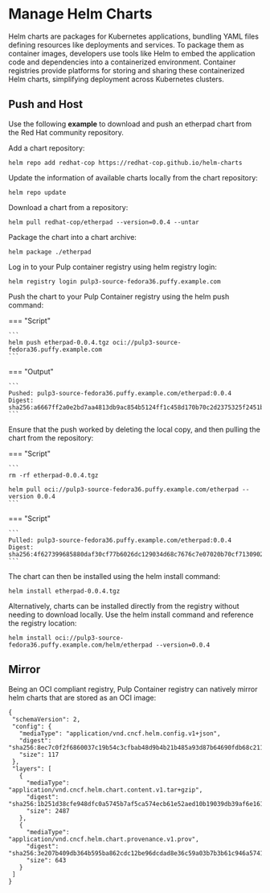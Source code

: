 # Manage Helm Charts

Helm charts are packages for Kubernetes applications, bundling YAML files defining resources like
deployments and services. To package them as container images, developers use tools like Helm to
embed the application code and dependencies into a containerized environment. Container registries
provide platforms for storing and sharing these containerized Helm charts, simplifying deployment
across Kubernetes clusters.

## Push and Host

Use the following **example** to download and push an etherpad chart from the Red Hat community repository.

Add a chart repository:

```
helm repo add redhat-cop https://redhat-cop.github.io/helm-charts
```

Update the information of available charts locally from the chart repository:

```
helm repo update
```

Download a chart from a repository:

```
helm pull redhat-cop/etherpad --version=0.0.4 --untar
```

Package the chart into a chart archive:

```
helm package ./etherpad
```

Log in to your Pulp container registry using helm registry login:

```
helm registry login pulp3-source-fedora36.puffy.example.com
```

Push the chart to your Pulp Container registry using the helm push command:

=== "Script"

    ```
    helm push etherpad-0.0.4.tgz oci://pulp3-source-fedora36.puffy.example.com
    ```

=== "Output"

    ```
    Pushed: pulp3-source-fedora36.puffy.example.com/etherpad:0.0.4
    Digest: sha256:a6667ff2a0e2bd7aa4813db9ac854b5124ff1c458d170b70c2d2375325f2451b
    ```

Ensure that the push worked by deleting the local copy, and then pulling the chart from the repository:

=== "Script"

    ```
    rm -rf etherpad-0.0.4.tgz

    helm pull oci://pulp3-source-fedora36.puffy.example.com/etherpad --version 0.0.4
    ```

=== "Script"

    ```
    Pulled: pulp3-source-fedora36.puffy.example.com/etherpad:0.0.4
    Digest: sha256:4f627399685880daf30cf77b6026dc129034d68c7676c7e07020b70cf7130902
    ```

The chart can then be installed using the helm install command:

```
helm install etherpad-0.0.4.tgz
```

Alternatively, charts can be installed directly from the registry without needing to download locally.
Use the helm install command and reference the registry location:

```
helm install oci://pulp3-source-fedora36.puffy.example.com/helm/etherpad --version=0.0.4
```

## Mirror

Being an OCI compliant registry, Pulp Container registry can natively mirror helm charts
that are stored as an OCI image:

```
{
 "schemaVersion": 2,
 "config": {
   "mediaType": "application/vnd.cncf.helm.config.v1+json",
   "digest": "sha256:8ec7c0f2f6860037c19b54c3cfbab48d9b4b21b485a93d87b64690fdb68c2111",
   "size": 117
 },
 "layers": [
   {
     "mediaType": "application/vnd.cncf.helm.chart.content.v1.tar+gzip",
     "digest": "sha256:1b251d38cfe948dfc0a5745b7af5ca574ecb61e52aed10b19039db39af6e1617",
     "size": 2487
   },
   {
     "mediaType": "application/vnd.cncf.helm.chart.provenance.v1.prov",
     "digest": "sha256:3e207b409db364b595ba862cdc12be96dcdad8e36c59a03b7b3b61c946a5741a",
     "size": 643
   }
 ]
}
```

